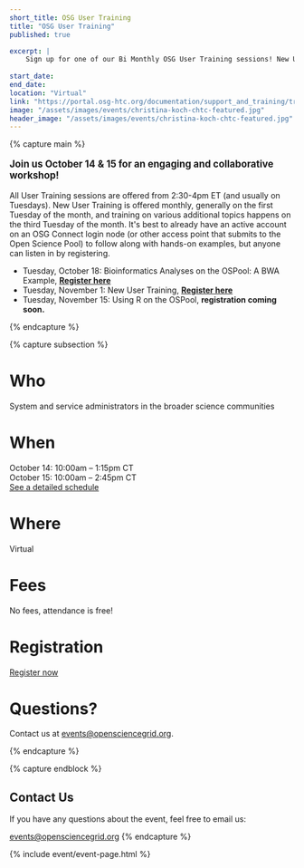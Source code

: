 ```yaml
---
short_title: OSG User Training
title: "OSG User Training"
published: true

excerpt: |
    Sign up for one of our Bi Monthly OSG User Training sessions! New User Training is offered monthly, usually on the first Tuesday of the month, and training on various additional topics happens on the third Tuesday of the month.
    
start_date: 
end_date: 
location: "Virtual"
link: "https://portal.osg-htc.org/documentation/support_and_training/training/osgusertraining/"
image: "/assets/images/events/christina-koch-chtc-featured.jpg"
header_image: "/assets/images/events/christina-koch-chtc-featured.jpg"
---
```


{% capture main %}

<p style="font-size: larger; font-weight: bold;">Join us October 14 & 15 for an engaging and collaborative workshop!</p>

  

All User Training sessions are offered from 2:30-4pm ET (and usually on Tuesdays). New User Training is offered monthly, generally on the first Tuesday of the month, and training on various additional topics happens on the third Tuesday of the month. It's best to already have an active account on an OSG Connect login node (or other access point that submits to the Open Science Pool) to follow along with hands-on examples, but anyone can listen in by registering.

- Tuesday, October 18: Bioinformatics Analyses on the OSPool: A BWA Example, **[Register here](https://docs.google.com/forms/d/e/1FAIpQLSdj3XT7I0SM4k9jBvST7YX5wsCH_er1HLA7VqRj9ICoEvf2GA/viewform)**
- Tuesday, November 1: New User Training, **[Register here](https://docs.google.com/forms/d/e/1FAIpQLSdj3XT7I0SM4k9jBvST7YX5wsCH_er1HLA7VqRj9ICoEvf2GA/viewform)**
- Tuesday, November 15: Using R on the OSPool, **registration coming soon.**

{% endcapture %}


{% capture subsection %}
# Who

System and service administrators in the broader science communities

# When

October 14: 10:00am – 1:15pm CT  
October 15: 10:00am – 2:45pm CT  
[See a detailed schedule](https://indico.fnal.gov/event/50597/timetable/#20211015)

# Where

Virtual

# Fees

No fees, attendance is free!

# Registration
[Register now](https://indico.fnal.gov/event/50597/registrations/3133/)

# Questions?

Contact us at <events@opensciencegrid.org>. 

{% endcapture %}

{% capture endblock %}
## Contact Us


If you have any questions about the event, feel free to email us:

<events@opensciencegrid.org>
{% endcapture %}

{% include event/event-page.html %}
